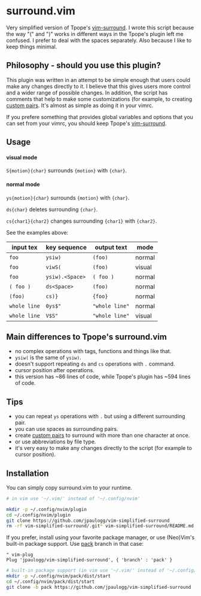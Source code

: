 # surround.vim

Very simplified version of Tpope's [vim-surround](https://github.com/tpope/vim-surround).
I wrote this script because the way "(" and ")" works in different ways in the Tpope's plugin left me
confused. I prefer to deal with the spaces separately. Also because I like to keep things minimal.

## Philosophy - should you use this plugin?

This plugin was written in an attempt to be simple enough that users could make any changes directly
to it. I believe that this gives users more control and a wider range of possible changes. In
addition, the script has comments that help to make some customizations (for example, to creating
[custom pairs](https://github.com/jpaulogg/vim-simplified-surround/blob/2ba2a950f5228ce0ad088602fe38659cea19dd37/surround.vim#L31-L33).
It's almost as simple as doing it in your vimrc.

If you prefere something that provides global variables and options that you can set from
your vimrc, you should keep Tpope's [vim-surround](https://github.com/tpope/vim-surround).

## Usage

#### visual mode

`S{motion}{char}` surrounds `{motion}` with `{char}`.

#### normal mode

`ys{motion}{char}` surrounds `{motion}` with `{char}`.

`ds{char}` deletes surrounding `{char}`.

`cs{char1}{char2}` changes surrounding `{char1}` with `{char2}`.

See the examples above:

| input tex  | key sequence  | output text  |  mode  |
|------------|---------------|--------------|--------|
|`foo`       |`ysiw)`        |`(foo)`       | normal |
|`foo`       |`viwS(`        |`(foo)`       | visual |
|`foo`       |`ysiw).<Space>`|`( foo )`     | normal |
|`( foo )`   |`ds<Space>`    |`(foo)`       | normal |
|`(foo)`     |`cs)}`         |`{foo}`       | normal |
|`whole line`|`0ys$"`        |`"whole line"`| normal |
|`whole line`|`V$S"`         |`"whole line"`| visual |

## Main differences to Tpope's surround.vim

- no complex operations with tags, functions and things like that.
- `ysiw(` is the same of `ysiw)`.
- doesn't support repeating `ds` and `cs` operations with `.` command.
- cursor position after operations.
- this version has ~86 lines of code, while Tpope's plugin has ~594 lines of code. 

## Tips

- you can repeat `ys` operations with `.` but using a different surrounding pair.
- you can use spaces as surrounding pairs.
- create [custom pairs](https://github.com/jpaulogg/vim-simplified-surround/blob/2ba2a950f5228ce0ad088602fe38659cea19dd37/surround.vim#L31-L33)
  to surround with more than one character at once.
- or use abbreviations by file type.
- it's very easy to make any changes directly to the script (for example to cursor position).

## Installation

You can simply copy surround.vim to your runtime.

```bash
# in vim use '~/.vim/' instead of '~/.config/nvim'

mkdir -p ~/.config/nvim/plugin
cd ~/.config/nvim/plugin
git clone https://github.com/jpaulogg/vim-simplified-surround
rm -rf vim-simplified-surround/.git* vim-simplified-surround/README.md
```

If you prefer, install using your favorite package manager, or use (Neo)Vim's built-in package
support. Use [pack](https://github.com/jpaulogg/vim-simplified-surround/tree/pack) branch in that case:

```vim
" vim-plug
Plug 'jpaulogg/vim-simplified-surround', { 'branch' : 'pack' }
```

```bash
# built-in package support (in vim use '~/.vim/' instead of '~/.config/nvim')
mkdir -p ~/.config/nvim/pack/dist/start
cd ~/.config/nvim/pack/dist/start
git clone -b pack https://github.com/jpaulogg/vim-simplified-surround
```
